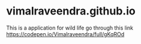 # vimalraveendra.github.io
This is a application for wild life go through this link  https://codepen.io/Vimalraveendra/full/gKqROd
